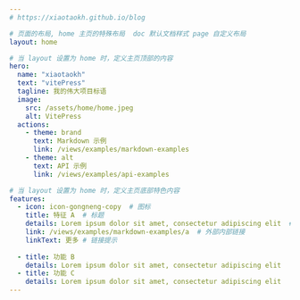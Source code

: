 ```yaml
---
# https://xiaotaokh.github.io/blog

# 页面的布局, home 主页的特殊布局  doc 默认文档样式 page 自定义布局
layout: home

# 当 layout 设置为 home 时，定义主页顶部的内容
hero:
  name: "xiaotaokh"
  text: "vitePress"
  tagline: 我的伟大项目标语
  image:
    src: /assets/home/home.jpeg
    alt: VitePress
  actions:
    - theme: brand
      text: Markdown 示例
      link: /views/examples/markdown-examples
    - theme: alt
      text: API 示例
      link: /views/examples/api-examples

# 当 layout 设置为 home 时，定义主页底部特色内容
features:
  - icon: icon-gongneng-copy  # 图标
    title: 特征 A  # 标题
    details: Lorem ipsum dolor sit amet, consectetur adipiscing elit  # 详情
    link: /views/examples/markdown-examples/a  # 外部内部链接
    linkText: 更多 # 链接提示
    
  - title: 功能 B
    details: Lorem ipsum dolor sit amet, consectetur adipiscing elit
  - title: 功能 C
    details: Lorem ipsum dolor sit amet, consectetur adipiscing elit
---
```




<script setup>
import { useData } from 'vitepress'

const { theme, page, frontmatter } = useData()
</script>

[//]: # (<pre>{{ frontmatter }}</pre>)
<i class="iconfont icon-gongneng-copy"></i>

<style lang="scss">
  :root {
    --vp-home-hero-name-color: transparent;
    --vp-home-hero-name-background: -webkit-linear-gradient(120deg, #bd34fe, #41d1ff);
  }
</style>